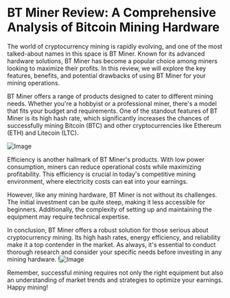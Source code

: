 # BT Miner Review: A Comprehensive Analysis of Bitcoin Mining Hardware

The world of cryptocurrency mining is rapidly evolving, and one of the most talked-about names in this space is BT Miner. Known for its advanced hardware solutions, BT Miner has become a popular choice among miners looking to maximize their profits. In this review, we will explore the key features, benefits, and potential drawbacks of using BT Miner for your mining operations.

BT Miner offers a range of products designed to cater to different mining needs. Whether you're a hobbyist or a professional miner, there's a model that fits your budget and requirements. One of the standout features of BT Miner is its high hash rate, which significantly increases the chances of successfully mining Bitcoin (BTC) and other cryptocurrencies like Ethereum (ETH) and Litecoin (LTC).

![Image](https://github.com/user-attachments/assets/3be06921-4469-491d-bd37-5f14c53422b7)

Efficiency is another hallmark of BT Miner's products. With low power consumption, miners can reduce operational costs while maximizing profitability. This efficiency is crucial in today's competitive mining environment, where electricity costs can eat into your earnings.

However, like any mining hardware, BT Miner is not without its challenges. The initial investment can be quite steep, making it less accessible for beginners. Additionally, the complexity of setting up and maintaining the equipment may require technical expertise.

In conclusion, BT Miner offers a robust solution for those serious about cryptocurrency mining. Its high hash rates, energy efficiency, and reliability make it a top contender in the market. As always, it's essential to conduct thorough research and consider your specific needs before investing in any mining hardware. !![Image](https://github.com/user-attachments/assets/3be06921-4469-491d-bd37-5f14c53422b7)

Remember, successful mining requires not only the right equipment but also an understanding of market trends and strategies to optimize your earnings. Happy mining!
